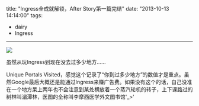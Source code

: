 title: "Ingress全成就解锁，After Story第一篇完结"
date: "2013-10-13 14:14:00"
tags:
- dairy
- Ingress
---

![](/assets/0035-01.png)

虽然从玩Ingress到现在没去过多少地方……

Unique Portals Visited，感觉这个记录了“你到过多少地方”的数值才是重点。虽然Google最后大概还是能通过Ingress来赚广告费。如果没有这个的话，自己没准在一个地方呆上两年也不会注意到某处横放着一个蒸汽轮机的转子，上下课路过的树林叫湄潭林，医图的全称叫李摩西医学外文图书馆'_>'